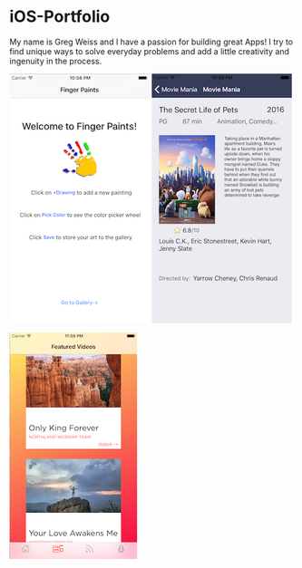 # iOS-Portfolio

My name is Greg Weiss and I have a passion for building great Apps! I try to find unique ways to solve everyday problems and add a little creativity and ingenuity in the process.

![FingerPaints](https://github.com/wiseguy16/iOS-Portfolio/blob/master/FingerPaints.png)   ![MovieMania](https://github.com/wiseguy16/iOS-Portfolio/blob/master/MovieMania.png)  

![NACDNews](https://github.com/wiseguy16/iOS-Portfolio/blob/master/NACDNews.png)









